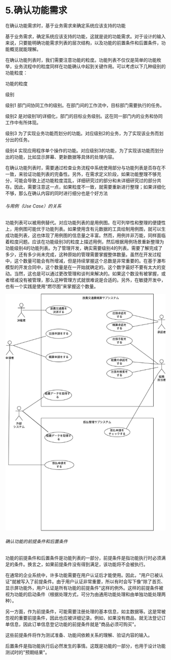 # 5.确认功能需求

在确认功能需求时，基于业务需求来确定系统应该支持的功能

基于业务需求，确定系统应该支持的功能，这就是说的功能需求。对于设计的输入来说，只要能明确功能需求列表的层次结构，以及功能的前置条件和后置条件，功能概览就能理解。

在确认功能列表时，我们需要注意功能的粒度。功能列表不仅仅是简单的功能枚举，业务流程中的粒度同样在功能确认中起到关键作用。可以考虑以下几种级别的功能粒度：

功能的粒度 

级别 

级别1 部门间协同工作的级别。在部门间的工作流中，目标部门需要执行的任务。 

级别2 是对级别1的详细化，部门的目标业务级别。这在同一部门内的业务和协同工作中有所体现。

级别3 为了实现业务功能而划分的功能。对应级别2的业务，为了实现该业务而划分出的任务。 

级别4 实现应用程序单个操作的功能。对应级别3的功能，为了实现该功能而划分出的功能，比如显示屏幕、更新数据等具体的处理内容。

在确认功能列表时，需要通过检查业务流程中系统使用部分与功能列表是否存在不一致，来验证功能列表的完备性。另外，在需求定义阶段，如果功能整理不够充分，可能会导致上述功能粒度混乱，详细研究过的部分和未详细研究过的部分共存。因此，需要注意这一点，如果粒度不一致，就需要重新进行整理；如果详细化不够，那么在确认内容的同时进行细分也是个好方法



###### 与用例（Use Case）的关系

功能列表可以被用例替代。对应功能列表的是用例图。在可列举性和整理的便捷性上，用例图可能优于功能列表。如果使用含有元数据的工具绘制用例图，就可以生成功能列表，这也体现了用例图的信息量之丰富。然而，用例并非万能，同样面临着粒度问题。应该在功能级别3的粒度上描述用例，然后根据用例场景重新整理为功能级别4的功能列表。为了管理开发，确实需要级别4的列表。需要了解完成了多少，还有多少尚未完成，这种原始的管理需要掌握整体数量。虽然在开发过程中，这个数量可能会有所增减，但是持续掌握这个总数是非常重要的。在基于瀑布模型的开发合同中，这个数量是在一开始就确定的。这个数字最好不要有太大的变动。当然，这也是可以通过更改管理和谈判来解决的。如果这个数没有被掌握，或者增减没有被管理，那么这种管理方式就很难说是合适的。另外，在敏捷开发中，也有一个实践是使用“燃尽图”来掌握这个数量。



![燃尽图](https://github.com/RNCloudService/higher-process/blob/main/%E4%B8%8A%E6%B5%81%E5%B7%A5%E7%A8%8B%E8%AE%BE%E8%AE%A12/picture/10.jpg)



###### 确认功能的前提条件和后置条件

功能的前提条件和后置条件是功能列表的一部分，前提条件是指功能执行时必须满足的条件。换言之，如果前提条件没有得到满足，该功能将不会被执行。

在通常的企业系统中，许多功能需要在用户认证后才能使用。因此，"用户已被认证"就被写入了前提条件。由于用户认证非常重要，所以有时会写下像"除了首页、显示屏功能外，用户认证是所有功能的前提条件"这样的例外。这样的前提条件被视为功能的启动条件（根据处理方式，可分为由通用功能处理和由单独功能处理两种）。

另一方面，作为前提条件，可能需要注册处理的基本信息，如主数据等。这是常被忽视的重要前提条件，因此也应被详细记录。例如，如果没有商品，就无法登记订单信息，因此订单信息登记功能的前提条件就是"商品必须可购买"。

这些前提条件将作为测试准备、功能间依赖关系的理解、验证内容的输入。

后置条件是指功能执行后必然发生的事情。这既是功能的一部分，也用于设计功能测试时的"预期结果"。